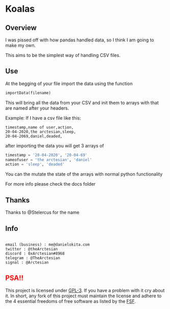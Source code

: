 # Koalas

## Overview

I was pissed off with how pandas handled data, so I think I am going to make my own.

This aims to be the simplest way of handling CSV files.

## Use

At the begging of your file import the data using the function

```py
importData(filename)
```

This will bring all the data from your CSV and init them to arrays with that are named after your headers.

Example:
If I have a csv file like this:

```csv
timestamp,name of user,action,
20-04-2020,the arctesian,sleep,
20-04-2069,daniel,deaded,
```

after importing the data you will get 3 arrays of

```py
timestamp = '20-04-2020', '20-04-69'
nameofuser = 'the arctesian', 'daniel'
action = 'sleep', 'deaded'
```

You can the mutate the state of the arrays with normal python functionality

For more info please check the docs folder

## Thanks

Thanks to @Stelercus for the name

## Info

```

email (business) : me@danielokita.com
twitter : @theArctesian
discord : 0xArctesian#8968
telegram : @TheArctesian
signal : @Arctesian

```

## <span style="color: red"> PSA!! </span>

This project is licensed under [GPL-3](https://www.gnu.org/licenses/quick-guide-gplv3.html). If you have a problem with it cry about it. In short, any fork of this project must maintain the license and adhere to the 4 essential freedoms of free software as listed by the [FSF](https://www.gnu.org/philosophy/free-sw.en.html).

```

```
